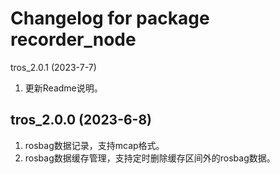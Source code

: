 # Changelog for package recorder_node

tros_2.0.1 (2023-7-7)
1. 更新Readme说明。

tros_2.0.0 (2023-6-8)
------------------
1. rosbag数据记录，支持mcap格式。
2. rosbag数据缓存管理，支持定时删除缓存区间外的rosbag数据。